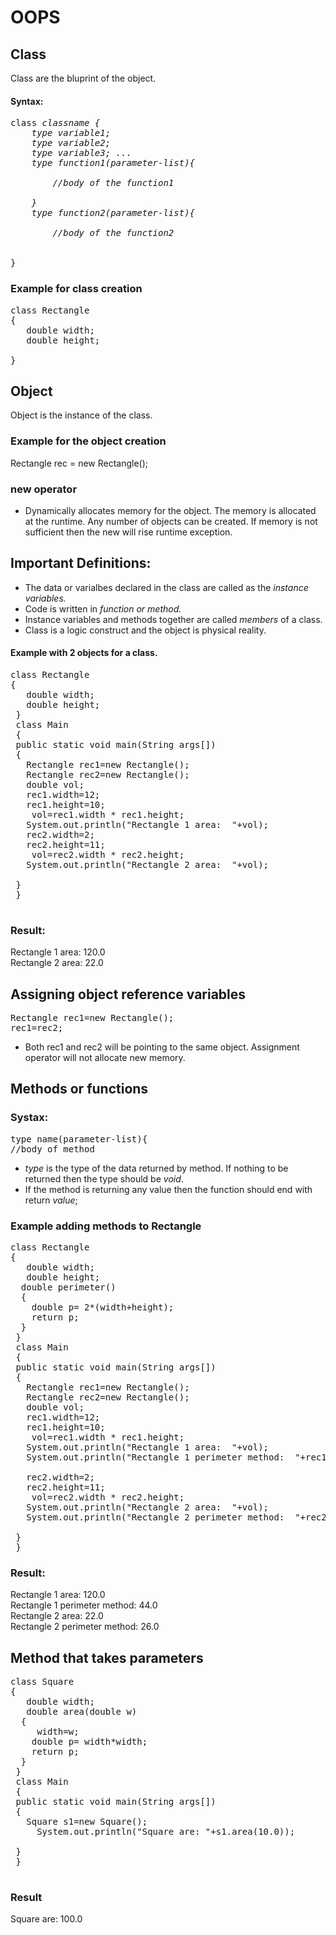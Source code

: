 # OOPS
## Class 
Class are the bluprint of the object.
#### Syntax:
<pre>
class <i>classname {
    type variable1;
    type variable2;
    type variable3; ...
    type function1(parameter-list){
    
        //body of the function1
    
    }
    type function2(parameter-list){
    
        //body of the function2
    
    </i>
}
</pre>
### Example for class creation
<pre>
class Rectangle
{
   double width;
   double height;
   
}
</pre>

## Object
Object is the instance of the class.

### Example for the object creation
Rectangle rec = new Rectangle();
### new operator
- Dynamically allocates memory for the object. The memory is allocated at the runtime. Any number of objects can be created. If memory is not sufficient then the new will rise runtime exception.

## Important Definitions:
- The data or varialbes declared in the class are called as the *instance variables.*
- Code is written in *function or method.*
- Instance variables and methods together are called *members* of a class.
- Class is a logic construct and the object is physical reality.



#### Example with 2 objects for a class.
<pre>
class Rectangle
{
   double width;
   double height;
 }
 class Main
 {
 public static void main(String args[])
 {
   Rectangle rec1=new Rectangle();
   Rectangle rec2=new Rectangle();
   double vol;
   rec1.width=12;
   rec1.height=10;
    vol=rec1.width * rec1.height; 
   System.out.println("Rectangle 1 area:  "+vol);
   rec2.width=2;
   rec2.height=11;
    vol=rec2.width * rec2.height; 
   System.out.println("Rectangle 2 area:  "+vol);
   
 }
 }
 </pre>
 ### Result: 
Rectangle 1 area:  120.0 <br>
Rectangle 2 area:  22.0

## Assigning object reference variables
<pre>
Rectangle rec1=new Rectangle();
rec1=rec2;
</pre>

- Both rec1 and rec2 will be pointing to the same object. Assignment operator will not allocate new memory. 
## Methods or functions
### Systax:
<pre>
type name(parameter-list){
//body of method
</pre>
- *type* is the type of the data returned by method. If nothing to be returned then the type should be *void*.
- If the method is returning any value then the function should end with <br>
   return *value*;
   
### Example adding methods to Rectangle
<pre>
class Rectangle
{
   double width;
   double height;
  double perimeter()
  {
    double p= 2*(width+height);
    return p;
  }
 }
 class Main
 {
 public static void main(String args[])
 {
   Rectangle rec1=new Rectangle();
   Rectangle rec2=new Rectangle();
   double vol;
   rec1.width=12;
   rec1.height=10;
    vol=rec1.width * rec1.height; 
   System.out.println("Rectangle 1 area:  "+vol);
   System.out.println("Rectangle 1 perimeter method:  "+rec1.perimeter());
   
   rec2.width=2;
   rec2.height=11;
    vol=rec2.width * rec2.height; 
   System.out.println("Rectangle 2 area:  "+vol);
   System.out.println("Rectangle 2 perimeter method:  "+rec2.perimeter());
     
 }
 }
</pre>
### Result:
Rectangle 1 area:  120.0 <br>
Rectangle 1 perimeter method:  44.0 <br>
Rectangle 2 area:  22.0 <br>
Rectangle 2 perimeter method:  26.0 <br>
## Method that takes parameters
<pre>
class Square
{
   double width;
   double area(double w)
  {
     width=w;
    double p= width*width;
    return p;
  }
 }
 class Main
 {
 public static void main(String args[])
 {
   Square s1=new Square();
     System.out.println("Square are: "+s1.area(10.0));
      
 }
 }
 </pre>
 ### Result
 Square are: 100.0

